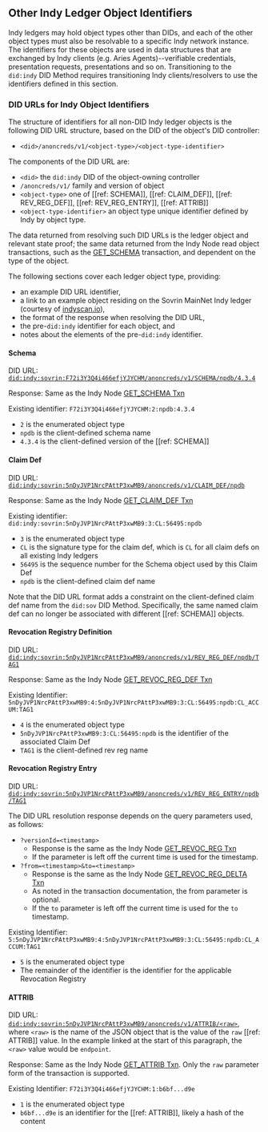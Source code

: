 ## Other Indy Ledger Object Identifiers

Indy ledgers may hold object types other than DIDs, and each of the other object types must also be resolvable to a specific Indy network instance. The identifiers for these objects are used in data structures that are exchanged by Indy clients (e.g. Aries Agents)--verifiable credentials, presentation requests, presentations and so on. Transitioning to the `did:indy` DID Method requires transitioning Indy clients/resolvers to use the identifiers defined in this section.

### DID URLs for Indy Object Identifiers

The structure of identifiers for all non-DID Indy ledger objects is the following DID URL structure, based on the DID of the object's DID controller:

- `<did>/anoncreds/v1/<object-type>/<object-type-identifier>`

The components of the DID URL are:

- `<did>` the `did:indy` DID of the object-owning controller
- `/anoncreds/v1/` family and version of object
- `<object-type>` one of [[ref: SCHEMA]], [[ref: CLAIM_DEF]], [[ref: REV_REG_DEF]], [[ref: REV_REG_ENTRY]], [[ref: ATTRIB]]
- `<object-type-identifier>` an object type unique identifier defined by Indy by object type.

The data returned from resolving such DID URLs is the ledger object and relevant state proof; the same data returned from the Indy Node read object transactions, such as the [GET_SCHEMA](https://hyperledger-indy.readthedocs.io/projects/node/en/latest/requests.html#get-schema) transaction, and dependent on the type of the object.

The following sections cover each ledger object type, providing:

- an example DID URL identifier,
- a link to an example object residing on the Sovrin MainNet Indy ledger (courtesy of [indyscan.io](https://indyscan.io)),
- the format of the response when resolving the DID URL,
- the pre-`did:indy` identifier for each object, and
- notes about the elements of the pre-`did:indy` identifier.

#### Schema

DID URL: [`did:indy:sovrin:F72i3Y3Q4i466efjYJYCHM/anoncreds/v1/SCHEMA/npdb/4.3.4`](https://indyscan.io/tx/SOVRIN_MAINNET/domain/56495)

Response: Same as the Indy Node [GET_SCHEMA Txn](https://hyperledger-indy.readthedocs.io/projects/node/en/latest/requests.html#get-schema)

Existing identifier: `F72i3Y3Q4i466efjYJYCHM:2:npdb:4.3.4`

- `2` is the enumerated object type
- `npdb` is the client-defined schema name
- `4.3.4` is the client-defined version of the [[ref: SCHEMA]]

#### Claim Def

DID URL: [`did:indy:sovrin:5nDyJVP1NrcPAttP3xwMB9/anoncreds/v1/CLAIM_DEF/npdb`](https://indyscan.io/tx/SOVRIN_MAINNET/domain/56496)

Response: Same as the Indy Node [GET_CLAIM_DEF Txn](https://hyperledger-indy.readthedocs.io/projects/node/en/latest/requests.html#get-claim-def)

Existing identifier: `did:indy:sovrin:5nDyJVP1NrcPAttP3xwMB9:3:CL:56495:npdb`

- `3` is the enumerated object type
- `CL` is the signature type for the claim def, which is `CL` for all claim defs on all existing Indy ledgers
- `56495` is the sequence number for the Schema object used by this Claim Def
- `npdb` is the client-defined claim def name

Note that the DID URL format adds a constraint on the client-defined claim def name from the `did:sov` DID Method. Specifically, the same named claim def can no longer be associated with different [[ref: SCHEMA]] objects.

#### Revocation Registry Definition

DID URL: [`did:indy:sovrin:5nDyJVP1NrcPAttP3xwMB9/anoncreds/v1/REV_REG_DEF/npdb/TAG1`](https://indyscan.io/tx/SOVRIN_MAINNET/domain/56497)

Response: Same as the Indy Node [GET_REVOC_REG_DEF Txn](https://hyperledger-indy.readthedocs.io/projects/node/en/latest/requests.html#get-revoc-reg-def)

Existing Identifier: `5nDyJVP1NrcPAttP3xwMB9:4:5nDyJVP1NrcPAttP3xwMB9:3:CL:56495:npdb:CL_ACCUM:TAG1`

- `4` is the enumerated object type
- `5nDyJVP1NrcPAttP3xwMB9:3:CL:56495:npdb` is the identifier of the associated Claim Def
-  `TAG1` is the client-defined rev reg name

#### Revocation Registry Entry

DID URL: [`did:indy:sovrin:5nDyJVP1NrcPAttP3xwMB9/anoncreds/v1/REV_REG_ENTRY/npdb/TAG1`](https://indyscan.io/tx/SOVRIN_MAINNET/domain/58567)

The DID URL resolution response depends on the query parameters used, as follows:

- `?versionId=<timestamp>`
    - Response is the same as the Indy Node [GET_REVOC_REG Txn](https://hyperledger-indy.readthedocs.io/projects/node/en/latest/requests.html#get-revoc-reg)
    - If the parameter is left off the current time is used for the timestamp.
- `?from=<timestamp>&to=<timestamp>`
    - Response is the same as the Indy Node [GET_REVOC_REG_DELTA Txn](https://hyperledger-indy.readthedocs.io/projects/node/en/latest/requests.html#get-revoc-reg-delta)
    - As noted in the transaction documentation, the from parameter is optional.
    - If the `to` parameter is left off the current time is used for the `to` timestamp.

Existing Identifier: `5:5nDyJVP1NrcPAttP3xwMB9:4:5nDyJVP1NrcPAttP3xwMB9:3:CL:56495:npdb:CL_ACCUM:TAG1`
- `5` is the enumerated object type
- The remainder of the identifier is the identifier for the applicable Revocation Registry

#### ATTRIB

DID URL: [`did:indy:sovrin:5nDyJVP1NrcPAttP3xwMB9/anoncreds/v1/ATTRIB/<raw>`](https://indyscan.io/tx/SOVRIN_MAINNET/domain/54743), where `<raw>` is the name of the JSON object that is the value of the `raw` [[ref: ATTRIB]] value. In the example linked at the start of this paragraph, the `<raw>` value would be `endpoint`.

Response: Same as the Indy Node [GET_ATTRIB Txn](https://hyperledger-indy.readthedocs.io/projects/node/en/latest/requests.html#get-attrib). Only the `raw` parameter form of the transaction is supported.

Existing Identifier: `F72i3Y3Q4i466efjYJYCHM:1:b6bf...d9e`

- `1` is the enumerated object type
- `b6bf...d9e` is an identifier for the [[ref: ATTRIB]], likely a hash of the content
